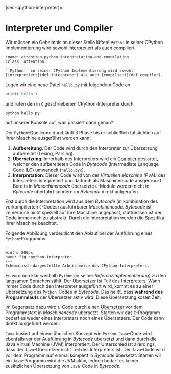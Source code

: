 (sec-cpython-interpreter)=
# Interpreter und Compiler

Wir müssen ein Geheimnis an dieser Stelle lüften!
``Python`` in seiner CPython Implementierung wird sowohl interpretiert als auch compiliert.

```{admonition} Übersetzt und interpretiert?
:name: attention-python-interpretation-and-compilation
:class: attention

``Python`` in seiner CPython Implementierung wird sowohl [interpretiert](def-interpreter) als auch [compiliert](def-compiler).

```

Legen wir eine neue Datei ``hello.py`` mit folgendem Code an

```python
print('hello')
```

und rufen den in ``C`` geschriebenen CPython-Interpreter durch

```
python hello.py
```

auf unserer Konsole auf, was passiert dann genau?

Der ``Python``-Quellcode durchläuft 3 Phase bis er schließlich tatsächlich auf Ihrer Maschine ausgeführt werden kann:

1. **Aufbereitung**: Der Code wird durch den Interpreter zur Übersetzung aufbereitet (Lexing, Parsing).
2. **Übersetzung**: Innerhalb des Interpreters wird ein [Compiler](def-compiler) gestartet, welcher den aufbereiteten Code in *Bytecode* (Intermediate Language Code ILC) umwandelt (``hello.pyc``).
3. **Interpretation**: Dieser Code wird von der *Virtuellen Maschine (PVM)* des Interpreters interpretiert und dadurch als Maschinencode ausgedrückt. Bereits in *Masachinencode* übersetzte ``C``-Module werden nicht in *Bytecode* überführt sondern im *Bytecode* direkt aufgerufen.

Erst durch die Interpretation wird aus dem *Bytecode* (in kombination des vorkompilierten ``C``-Codes) ausführbarer *Maschinencode*.
*Bytecode* ist immernoch nicht speziell auf Ihre Maschine angepasst, stattdessen ist der Code immernoch zu abstrakt.
Durch die Interpretation werden die Spezifika Ihrer Maschine beachtet.

Folgende Abbildung verdeutlicht den Ablauf bei der Ausführung eines ``Python``-Programms.

```{figure} ../../figs/python-tutorial/cpython/cpython-interpreter.png
---
width: 800px
name: fig-cpython-interpreter
---
Schematisch dargestellte Arbeitsweise des CPython-Interpreters.
```

Es wird nun klar weshalb ``Python`` (in seiner *Referenzimplementierung*) zu den langsamen Sprachen zählt.
Der [Übersetzer](def-compiler) ist Teil des [Interpreters](def-interpreter).
Wann immer Code durch den Interpreter ausgeführt wird, kommt es zu einer Übersetzung des ``Python``-Codes in *Bytecode*.
Das heißt, dass **während des Programmlaufs** der Übersetzer aktiv wird.
Diese Übersetzung kostet Zeit.

Im Gegensatz dazu wird ``C``-Code durch einen [Übersetzer](def-compiler) vor dem Programmstart in *Maschinencode* übersetzt.
Starten wir das ``C``-Programm bedarf es weder eines Interpreters noch eines Übersetzers.
Der Code kann direkt ausgeführt werden.

``Java`` basiert auf einem ähnlichen Konzept wie ``Python``.
``Java``-Code wird ebenfalls vor der Ausführung in *Bytecode* übersetzt und dann durch die Java Virtual Machine (JVM) interpretiert.
Der Unterschied ist allerdings, dass der ``Java``-Übersetzer nicht Teil des Interpreters ist.
Der ``Java``-Code wird vor dem Programmlauf einmal komplett in *Bytecode* übersetzt.
Starten wir ein ``Java``-Programm wird die JVM aktiv, jedoch bedarf es keiner zusätzlichen Übersetzung von ``Java``-Code in *Bytecode*.